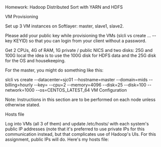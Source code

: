 Homework: Hadoop Distributed Sort with YARN and HDFS

VM Provisioning

Set up 3 VM instances on Softlayer: master, slave1, slave2.

Please add your public key while provisioning the VMs (slcli vs create ... --key KEYID) so that you can login from your client without a password.

Get 2 CPUs, 4G of RAM, 1G private / public NICS and two disks: 25G and 100G local the idea is to use the 100G disk for HDFS data and the 25G disk for the OS and housekeeping.

For the master, you might do something like this:

slcli vs create --datacenter=sjc01 --hostname=master --domain=mids --billing=hourly --key=<mykey> --cpu=2 --memory=4096 --disk=25 --disk=100 --network=1000 --os=CENTOS_LATEST_64
VM Configuration

Note: Instructions in this section are to be performed on each node unless otherwise stated.

Hosts file

Log into VMs (all 3 of them) and update /etc/hosts/ with each system's public IP addresses (note that it's preferred to use private IPs for this communication instead, but that complicates use of Hadoop's UIs. For this assignment, public IPs will do. Here's my hosts file:

